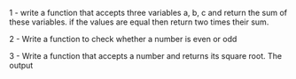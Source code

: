 1 - write a function that accepts three variables a, b, c and return the sum of these variables. if the values are equal then return two times their sum.

2 - Write a function to check whether a number is even or odd

3 - Write a function that accepts a number and returns its square root. The output

